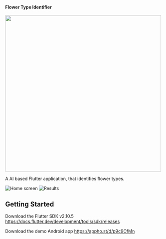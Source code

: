#### Flower Type Identifier

<img src="https://drive.google.com/uc?export=view&id=1OyuR-SffKqmopsqWc8aiNO8Vkr6-TiWU" width="500" height="500">

A AI based Flutter application, that identifies flower types. 

![Home screen](https://drive.google.com/uc?export=view&id=1C0TaqGC9UoiyU0f9_1PGsQY1JEEJzA_6)
![Results](https://drive.google.com/uc?export=view&id=18V3HRqHvFgMTKXgFPzeNsOKFF1T6aoTw)

## Getting Started

Download the Flutter SDK v2.10.5
https://docs.flutter.dev/development/tools/sdk/releases


Download the demo Android app
https://appho.st/d/p9c9CfMn
